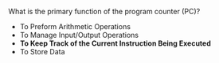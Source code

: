What is the primary function of the program counter (PC)?
- To Preform Arithmetic Operations
- To Manage Input/Output Operations
- **To Keep Track of the Current Instruction Being Executed**
- To Store Data


